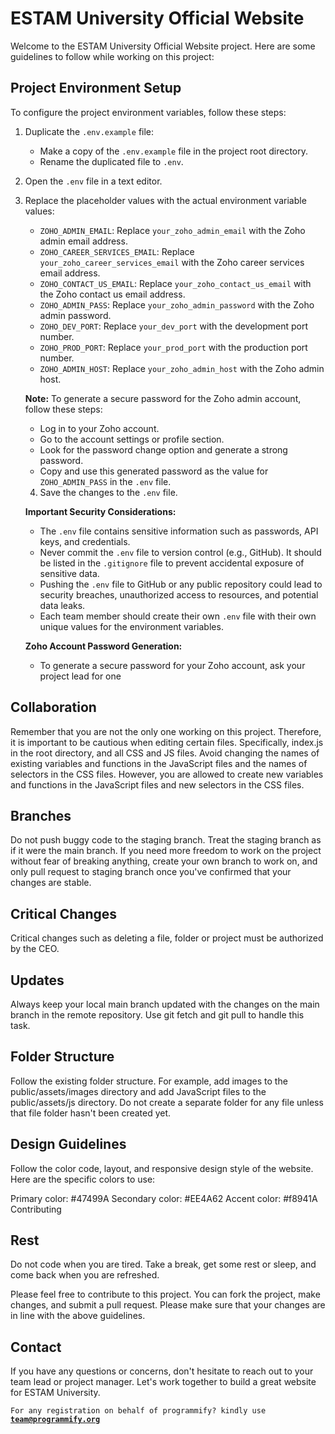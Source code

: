 # ESTAM University Official Website

Welcome to the ESTAM University Official Website project. Here are some guidelines to follow while working on this project:

## Project Environment Setup

To configure the project environment variables, follow these steps:

1. Duplicate the `.env.example` file:

   - Make a copy of the `.env.example` file in the project root directory.
   - Rename the duplicated file to `.env`.

2. Open the `.env` file in a text editor.

3. Replace the placeholder values with the actual environment variable values:

   - `ZOHO_ADMIN_EMAIL`: Replace `your_zoho_admin_email` with the Zoho admin email address.
   - `ZOHO_CAREER_SERVICES_EMAIL`: Replace `your_zoho_career_services_email` with the Zoho career services email address.
   - `ZOHO_CONTACT_US_EMAIL`: Replace `your_zoho_contact_us_email` with the Zoho contact us email address.
   - `ZOHO_ADMIN_PASS`: Replace `your_zoho_admin_password` with the Zoho admin password.
   - `ZOHO_DEV_PORT`: Replace `your_dev_port` with the development port number.
   - `ZOHO_PROD_PORT`: Replace `your_prod_port` with the production port number.
   - `ZOHO_ADMIN_HOST`: Replace `your_zoho_admin_host` with the Zoho admin host.

   **Note:** To generate a secure password for the Zoho admin account, follow these steps:

   - Log in to your Zoho account.
   - Go to the account settings or profile section.
   - Look for the password change option and generate a strong password.
   - Copy and use this generated password as the value for `ZOHO_ADMIN_PASS` in the `.env` file.

    4. Save the changes to the `.env` file.

    **Important Security Considerations:**

    - The `.env` file contains sensitive information such as passwords, API keys, and credentials.
    - Never commit the `.env` file to version control (e.g., GitHub). It should be listed in the `.gitignore` file to prevent accidental exposure of sensitive data.
    - Pushing the `.env` file to GitHub or any public repository could lead to security breaches, unauthorized access to resources, and potential data leaks.
    - Each team member should create their own `.env` file with their own unique values for the environment variables.

    **Zoho Account Password Generation:**

    - To generate a secure password for your Zoho account, ask your project lead for one

## Collaboration

Remember that you are not the only one working on this project. Therefore, it is important to be cautious when editing certain files. Specifically, index.js in the root directory, and all CSS and JS files. Avoid changing the names of existing variables and functions in the JavaScript files and the names of selectors in the CSS files. However, you are allowed to create new variables and functions in the JavaScript files and new selectors in the CSS files.

## Branches

Do not push buggy code to the staging branch. Treat the staging branch as if it were the main branch. If you need more freedom to work on the project without fear of breaking anything, create your own branch to work on, and only pull request to staging branch once you've confirmed that your changes are stable.

## Critical Changes

Critical changes such as deleting a file, folder or project must be authorized by the CEO.

## Updates

Always keep your local main branch updated with the changes on the main branch in the remote repository. Use git fetch and git pull to handle this task.

## Folder Structure

Follow the existing folder structure. For example, add images to the public/assets/images directory and add JavaScript files to the public/assets/js directory. Do not create a separate folder for any file unless that file folder hasn't been created yet.

## Design Guidelines

Follow the color code, layout, and responsive design style of the website. Here are the specific colors to use:

Primary color: #47499A
Secondary color: #EE4A62
Accent color: #f8941A
Contributing

## Rest

Do not code when you are tired. Take a break, get some rest or sleep, and come back when you are refreshed.

Please feel free to contribute to this project. You can fork the project, make changes, and submit a pull request. Please make sure that your changes are in line with the above guidelines.

## Contact

If you have any questions or concerns, don't hesitate to reach out to your team lead or project manager. Let's work together to build a great website for ESTAM University.

<code>For any registration on behalf of programmify? kindly use <b>team@programmify.org</b></code>
